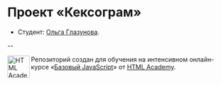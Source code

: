 # Проект «Кексограм»

* Студент: [Ольга Глазунова](https://htmlacademy.ru/profile/id31210).


--

<a href="https://htmlacademy.ru/js_intensive"><img align="left" width="50" height="50" title="HTML Academy" src="https://htmlacademy.ru/static/img/logo-github.svg"></a>

Репозиторий создан для обучения на интенсивном онлайн-курсе «[Базовый JavaScript](https://htmlacademy.ru/js_intensive)» от [HTML Academy](https://htmlacademy.ru).
